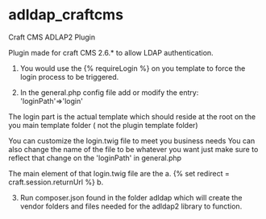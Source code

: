 # adldap_craftcms
Craft CMS ADLAP2 Plugin

Plugin made for craft CMS 2.6.* to allow LDAP authentication.

1) You would use the {% requireLogin %} on you template to force the login process to be triggered.

2) In the general.php config file add or modify the entry: 'loginPath'=>'login'

The login part is the actual template which should reside at the root on the you main template folder ( not the plugin template folder)

You can customize the login.twig file to meet you business needs
You can also change the name of the file to be whatever you want just make sure to reflect that change on the 'loginPath' in general.php

The main element of that login.twig file are the 
a.  {% set redirect = craft.session.returnUrl  %}
b.  <input type="hidden" name="action" value="adldap/login"> <!-- this tells craft where to find the plugin/action -->
    <input type="hidden" name="redirect" value="{{redirect}}"> <!-- this tells craft where to go back to once logged in -->

3) Run composer.json found in the folder adldap which will create the vendor folders and files needed for the adldap2 library to function.



